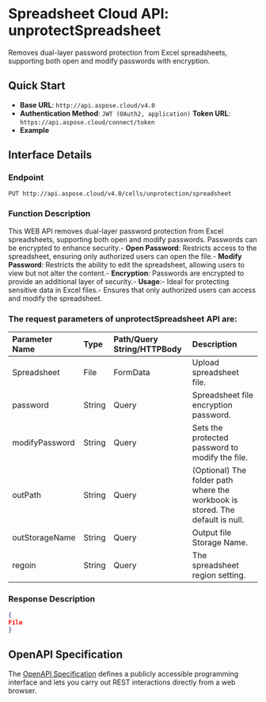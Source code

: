 
# **Spreadsheet Cloud API: unprotectSpreadsheet**

Removes dual-layer password protection from Excel spreadsheets, supporting both open and modify passwords with encryption. 


## **Quick Start**

- **Base URL**: `http://api.aspose.cloud/v4.0`
- **Authentication Method**: `JWT (OAuth2, application)`  **Token URL**: `https://api.aspose.cloud/connect/token`
- **Example** 

## **Interface Details**

### **Endpoint** 

```
PUT http://api.aspose.cloud/v4.0/cells/unprotection/spreadsheet
```
### **Function Description**
This WEB API removes dual-layer password protection from Excel spreadsheets, supporting both open and modify passwords. Passwords can be encrypted to enhance security.- **Open Password**: Restricts access to the spreadsheet, ensuring only authorized users can open the file.- **Modify Password**: Restricts the ability to edit the spreadsheet, allowing users to view but not alter the content.- **Encryption**: Passwords are encrypted to provide an additional layer of security.- **Usage**:- Ideal for protecting sensitive data in Excel files.- Ensures that only authorized users can access and modify the spreadsheet.

### The request parameters of **unprotectSpreadsheet** API are: 

| Parameter Name | Type | Path/Query String/HTTPBody | Description | 
| :- | :- | :- |:- | 
|Spreadsheet|File|FormData|Upload spreadsheet file.|
|password|String|Query|Spreadsheet file encryption password.|
|modifyPassword|String|Query|Sets the protected password to modify the file.|
|outPath|String|Query|(Optional) The folder path where the workbook is stored. The default is null.|
|outStorageName|String|Query|Output file Storage Name.|
|regoin|String|Query|The spreadsheet region setting.|

### **Response Description**
```json
{
File
}
```


## OpenAPI Specification

The [OpenAPI Specification](https://reference.aspose.cloud/cells/#/ProtectionController/UnprotectSpreadsheet) defines a publicly accessible programming interface and lets you carry out REST interactions directly from a web browser.
